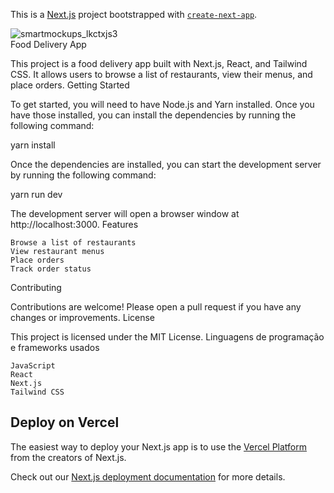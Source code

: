This is a [Next.js](https://nextjs.org/) project bootstrapped with [`create-next-app`](https://github.com/vercel/next.js/tree/canary/packages/create-next-app).

![smartmockups_lkctxjs3](https://github.com/virgilhawkins00/Food-Delivery/assets/105638600/3f45bd2b-3a31-455a-959e-9ce9fd710ff7)
<br>
Food Delivery App

This project is a food delivery app built with Next.js, React, and Tailwind CSS. It allows users to browse a list of restaurants, view their menus, and place orders.
Getting Started

To get started, you will need to have Node.js and Yarn installed. Once you have those installed, you can install the dependencies by running the following command:

yarn install

Once the dependencies are installed, you can start the development server by running the following command:

yarn run dev

The development server will open a browser window at http://localhost:3000.
Features

    Browse a list of restaurants
    View restaurant menus
    Place orders
    Track order status

Contributing

Contributions are welcome! Please open a pull request if you have any changes or improvements.
License

This project is licensed under the MIT License.
Linguagens de programação e frameworks usados

    JavaScript
    React
    Next.js
    Tailwind CSS


## Deploy on Vercel

The easiest way to deploy your Next.js app is to use the [Vercel Platform](https://vercel.com/new?utm_medium=default-template&filter=next.js&utm_source=create-next-app&utm_campaign=create-next-app-readme) from the creators of Next.js.

Check out our [Next.js deployment documentation](https://nextjs.org/docs/deployment) for more details.
